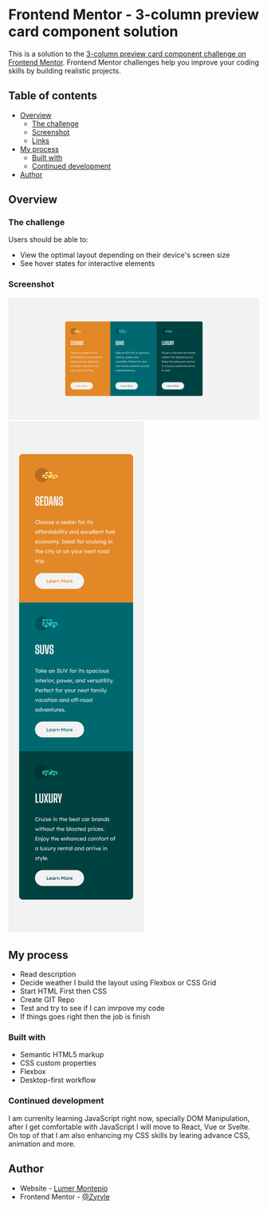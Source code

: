 # Frontend Mentor - 3-column preview card component solution

This is a solution to the [3-column preview card component challenge on Frontend Mentor](https://www.frontendmentor.io/challenges/3column-preview-card-component-pH92eAR2-). Frontend Mentor challenges help you improve your coding skills by building realistic projects. 

## Table of contents

- [Overview](#overview)
  - [The challenge](#the-challenge)
  - [Screenshot](#screenshot)
  - [Links](#links)
- [My process](#my-process)
  - [Built with](#built-with)
  - [Continued development](#continued-development)
- [Author](#author)


## Overview

### The challenge

Users should be able to:

- View the optimal layout depending on their device's screen size
- See hover states for interactive elements

### Screenshot

![](./design/Desktop.png)
![](./design/Mobile.png)

## My process

- Read description 
- Decide weather I build the layout using Flexbox or CSS Grid
- Start HTML First then CSS
- Create GIT Repo
- Test and try to see if I can imrpove my code
- If things goes right then the job is finish


### Built with

- Semantic HTML5 markup
- CSS custom properties
- Flexbox
- Desktop-first workflow

### Continued development

I am currenlty learning JavaScript right now, specially DOM Manipulation, after I get comfortable with JavaScript I will move to React, Vue or Svelte. On top of that I am also enhancing my CSS skills by learing advance CSS, animation and more.

## Author

- Website - [Lumer Montepio](https://github.com/rightone0130)
- Frontend Mentor - [@Zyryle](https://www.frontendmentor.io/rightone0130)